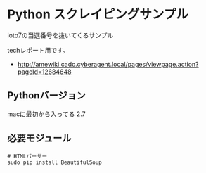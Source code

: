 # Python スクレイピングサンプル

loto7の当選番号を抜いてくるサンプル

techレポート用です。

* http://amewiki.cadc.cyberagent.local/pages/viewpage.action?pageId=12684648

## Pythonバージョン

macに最初から入ってる 2.7

## 必要モジュール

```
# HTMLパーサー
sudo pip install BeautifulSoup

```
